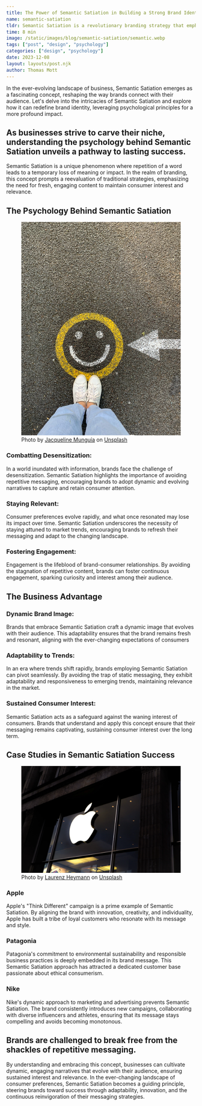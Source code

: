 ```yaml
---
title: The Power of Semantic Satiation in Building a Strong Brand Identity
name: semantic-satiation
tldr: Semantic Satiation is a revolutionary branding strategy that emphasizes the importance of a brand's message and unique style. By understanding the psychology behind it, businesses can create emotional connections with consumers, build trust, and differentiate themselves in the market. This approach leads to brand loyalty, resilience to trends, and customer advocacy, as demonstrated by successful brands like Apple and Patagonia. In the era of Semantic Satiation, a brand's success hinges on more than just products – it's about crafting a compelling narrative and distinctive style that resonates with the audience.
time: 8 min
image: /static/images/blog/semantic-satiation/semantic.webp
tags: ["post", "design", "psychology"]
categories: ["design", "psychology"]
date: 2023-12-08
layout: layouts/post.njk
author: Thomas Mott
---
```


In the ever-evolving landscape of business, Semantic Satiation emerges as a fascinating concept, reshaping the way brands connect with their audience. Let's delve into the intricacies of Semantic Satiation and explore how it can redefine brand identity, leveraging psychological principles for a more profound impact.

## <span>As businesses strive to carve their niche, understanding the psychology behind Semantic Satiation unveils a pathway to lasting success</span>.

Semantic Satiation is a unique phenomenon where repetition of a word leads to a temporary loss of meaning or impact. In the realm of branding, this concept prompts a reevaluation of traditional strategies, emphasizing the need for fresh, engaging content to maintain consumer interest and relevance.

## The Psychology Behind Semantic Satiation

<figure>
	<img class="case-img " src="/static/images/blog/semantic-satiation/happy-face.webp" alt="smiley face painted on floor">
	<figcaption>Photo by <a href="https://unsplash.com/@jacquiemunguia?utm_content=creditCopyText&utm_medium=referral&utm_source=unsplash">Jacqueline Munguía</a> on <a href="https://unsplash.com/photos/person-in-white-shoes-standing-on-gray-concrete-road-1pAwJiCD60c?utm_content=creditCopyText&utm_medium=referral&utm_source=unsplash">Unsplash</a>
  </figcaption>
</figure>

### Combatting Desensitization:

In a world inundated with information, brands face the challenge of desensitization. Semantic Satiation highlights the importance of avoiding repetitive messaging, encouraging brands to adopt dynamic and evolving narratives to capture and retain consumer attention.

### Staying Relevant:

Consumer preferences evolve rapidly, and what once resonated may lose its impact over time. Semantic Satiation underscores the necessity of staying attuned to market trends, encouraging brands to refresh their messaging and adapt to the changing landscape.

### Fostering Engagement:

Engagement is the lifeblood of brand-consumer relationships. By avoiding the stagnation of repetitive content, brands can foster continuous engagement, sparking curiosity and interest among their audience.

## The Business Advantage

### Dynamic Brand Image:

Brands that embrace Semantic Satiation craft a dynamic image that evolves with their audience. This adaptability ensures that the brand remains fresh and resonant, aligning with the ever-changing expectations of consumers

### Adaptability to Trends:

In an era where trends shift rapidly, brands employing Semantic Satiation can pivot seamlessly. By avoiding the trap of static messaging, they exhibit adaptability and responsiveness to emerging trends, maintaining relevance in the market.

### Sustained Consumer Interest:

Semantic Satiation acts as a safeguard against the waning interest of consumers. Brands that understand and apply this concept ensure that their messaging remains captivating, sustaining consumer interest over the long term.

## Case Studies in Semantic Satiation Success

<figure>
	<img class="case-img " src="/static/images/blog/semantic-satiation/apple-logo.webp" alt="apple store"  style="height: auto;">
	<figcaption>Photo by <a href="https://unsplash.com/@einfachlaurenz?utm_content=creditCopyText&utm_medium=referral&utm_source=unsplash">Laurenz Heymann</a> on <a href="https://unsplash.com/photos/apple-store-shop-front-VkfhJLz5SMQ?utm_content=creditCopyText&utm_medium=referral&utm_source=unsplash">Unsplash</a>
  </figcaption>
</figure>

### Apple

Apple's "Think Different" campaign is a prime example of Semantic Satiation. By aligning the brand with innovation, creativity, and individuality, Apple has built a tribe of loyal customers who resonate with its message and style.

### Patagonia

Patagonia's commitment to environmental sustainability and responsible business practices is deeply embedded in its brand message. This Semantic Satiation approach has attracted a dedicated customer base passionate about ethical consumerism.

### Nike

Nike's dynamic approach to marketing and advertising prevents Semantic Satiation. The brand consistently introduces new campaigns, collaborating with diverse influencers and athletes, ensuring that its message stays compelling and avoids becoming monotonous.

## Brands are challenged to <span>break free</span> from the shackles of <span>repetitive messaging</span>.

By understanding and embracing this concept, businesses can cultivate dynamic, engaging narratives that evolve with their audience, ensuring sustained interest and relevance. In the ever-changing landscape of consumer preferences, Semantic Satiation becomes a guiding principle, steering brands toward success through adaptability, innovation, and the continuous reinvigoration of their messaging strategies.
